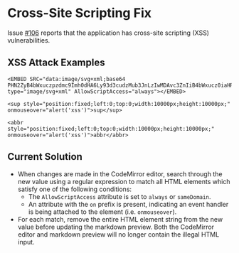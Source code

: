 # Cross-Site Scripting Fix

Issue [#106](https://github.com/jbt/markdown-editor/issues/106) reports that the application
has cross-site scripting (XSS) vulnerabilities.

## XSS Attack Examples

```
<EMBED SRC="data:image/svg+xml;base64 PHN2ZyB4bWxuczpzdmc9Imh0dHA6Ly93d3cudzMub3JnLzIwMDAvc3ZnIiB4bWxucz0iaHR0cDovL3d3dy53My5vcmcvMjAwMC9zdmciIHhtbG5zOnhsaW5rPSJodHRwOi8vd3d3LnczLm9yZy8xOTk5L3hsaW5rIiB2ZXJzaW9uPSIxLjAiIHg9IjAiIHk9IjAiIHdpZHRoPSIxIiBoZWlnaHQ9IjEiIGlkPSJ4c3MiPjxzY3JpcHQgdHlwZT0idGV4dC9lY21hc2NyaXB0Ij5hbGVydCgieHNzISIpOzwvc2NyaXB0Pjwvc3ZnPg==" type="image/svg+xml" AllowScriptAccess="always"></EMBED>
```

```
<sup style="position:fixed;left:0;top:0;width:10000px;height:10000px;" onmouseover="alert('xss')">sup</sup>
```

```
<abbr style="position:fixed;left:0;top:0;width:10000px;height:10000px;" onmouseover="alert('xss')">abbr</abbr>
```

## Current Solution

* When changes are made in the CodeMirror editor, search through the new value using a regular expression to match all HTML elements which satisfy one of the following conditions:
    * The `AllowScriptAccess` attribute is set to `always` or `sameDomain`.
    * An attribute with the `on` prefix is present, indicating an event handler is being attached to the element (i.e. `onmouseover`).
* For each match, remove the entire HTML element string from the new value before updating the markdown preview. Both the CodeMirror editor and markdown preview will no longer contain the illegal HTML input.